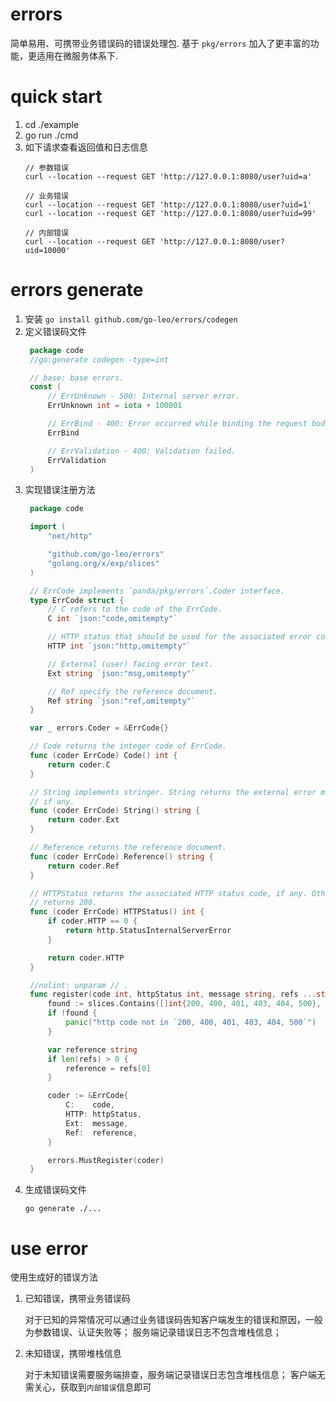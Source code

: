 # errors
简单易用、可携带业务错误码的错误处理包.  基于 `pkg/errors` 加入了更丰富的功能，更适用在微服务体系下.

# quick start
1. cd ./example
2. go run ./cmd
3. 如下请求查看返回值和日志信息
   ```shell
   // 参数错误
   curl --location --request GET 'http://127.0.0.1:8080/user?uid=a'

   // 业务错误
   curl --location --request GET 'http://127.0.0.1:8080/user?uid=1'
   curl --location --request GET 'http://127.0.0.1:8080/user?uid=99'

   // 内部错误
   curl --location --request GET 'http://127.0.0.1:8080/user?uid=10000'
   ```

# errors generate
1. 安装 `go install github.com/go-leo/errors/codegen`
2. 定义错误码文件
   ```go
    package code
    //go:generate codegen -type=int

    // base: base errors.
    const (
        // ErrUnknown - 500: Internal server error.
        ErrUnknown int = iota + 100001

        // ErrBind - 400: Error occurred while binding the request body to the struct.
        ErrBind

        // ErrValidation - 400: Validation failed.
        ErrValidation
    )
   ```
3. 实现错误注册方法
   ```go
    package code

    import (
        "net/http"

        "github.com/go-leo/errors"
        "golang.org/x/exp/slices"
    )

    // ErrCode implements `panda/pkg/errors`.Coder interface.
    type ErrCode struct {
        // C refers to the code of the ErrCode.
        C int `json:"code,omitempty"`

        // HTTP status that should be used for the associated error code.
        HTTP int `json:"http,omitempty"`

        // External (user) facing error text.
        Ext string `json:"msg,omitempty"`

        // Ref specify the reference document.
        Ref string `json:"ref,omitempty"`
    }

    var _ errors.Coder = &ErrCode{}

    // Code returns the integer code of ErrCode.
    func (coder ErrCode) Code() int {
        return coder.C
    }

    // String implements stringer. String returns the external error message,
    // if any.
    func (coder ErrCode) String() string {
        return coder.Ext
    }

    // Reference returns the reference document.
    func (coder ErrCode) Reference() string {
        return coder.Ref
    }

    // HTTPStatus returns the associated HTTP status code, if any. Otherwise,
    // returns 200.
    func (coder ErrCode) HTTPStatus() int {
        if coder.HTTP == 0 {
            return http.StatusInternalServerError
        }

        return coder.HTTP
    }

    //nolint: unparam // .
    func register(code int, httpStatus int, message string, refs ...string) {
        found := slices.Contains([]int{200, 400, 401, 403, 404, 500}, httpStatus)
        if !found {
            panic("http code not in `200, 400, 401, 403, 404, 500`")
        }

        var reference string
        if len(refs) > 0 {
            reference = refs[0]
        }

        coder := &ErrCode{
            C:    code,
            HTTP: httpStatus,
            Ext:  message,
            Ref:  reference,
        }

        errors.MustRegister(coder)
    }
   ```
4. 生成错误码文件
    ```shell
    go generate ./...
    ```
# use error
使用生成好的错误方法
1. 已知错误，携带业务错误码

   对于已知的异常情况可以通过业务错误码告知客户端发生的错误和原因，一般为参数错误、认证失败等；
   服务端记录错误日志不包含堆栈信息；

2. 未知错误，携带堆栈信息

   对于未知错误需要服务端排查，服务端记录错误日志包含堆栈信息；
   客户端无需关心，获取到`内部错误`信息即可
